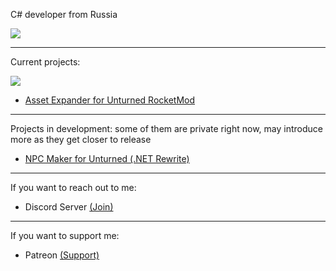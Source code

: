 C# developer from Russia

[![](https://github-readme-stats.vercel.app/api?username=ibowie&show_icons=true&theme=radical)](https://github.com/iBowie)

----

Current projects:

[![](https://github-readme-stats.vercel.app/api/pin/?username=ibowie&repo=BowieD.Unturned.NPCMaker&theme=radical)](https://github.com/iBowie/BowieD.Unturned.NPCMaker)

- [Asset Expander for Unturned RocketMod](https://github.com/iBowie/BowieD.Unturned.AssetExpander)

----

Projects in development:
some of them are private right now, may introduce more as they get closer to release

- [NPC Maker for Unturned (.NET Rewrite)](https://github.com/iBowie/BowieD.Unturned.NPCMakerNET)

----

If you want to reach out to me:
- Discord Server [(Join)](https://discord.gg/Geqtkx2)

----

If you want to support me:
- Patreon [(Support)](https://www.patreon.com/bowied)
